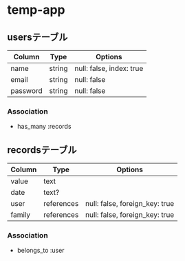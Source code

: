 # temp-app
## usersテーブル
|Column|Type|Options|
|------|----|-------|
|name|string|null: false, index: true|
|email|string|null: false|
|password|string|null: false|

### Association
- has_many :records

## recordsテーブル
|Column|Type|Options|
|------|----|-------|
|value|text||
|date |text?|
|user|references|null: false, foreign_key: true|
|family|references|null: false, foreign_key: true|
### Association
- belongs_to :user







